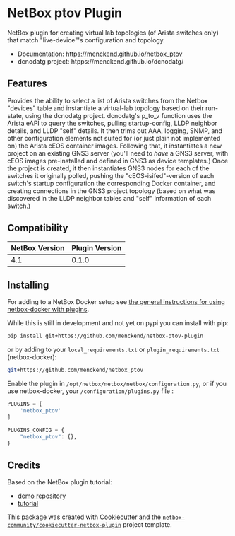 # NetBox ptov Plugin

NetBox plugin for creating virtual lab topologies (of Arista switches only) that match "live-device"'s configuration and topology.


* Documentation: https://menckend.github.io/netbox_ptov
* dcnodatg project: htpps://menckend.github.io/dcnodatg/

## Features

Provides the ability to select a list of Arista switches from the Netbox "devices" table and instantiate a virtual-lab topology based on their run-state, using the dcnodatg project.  dcnodatg's p_to_v function uses the Arista eAPI to query the switches, pulling startup-config, LLDP neighbor details, and LLDP "self" details.  It then trims out AAA, logging, SNMP,  and other configuration elements not suited for (or just plain not implemented on) the Arista cEOS container images.  Following that, it instantiates a new project on an existing GNS3 server (you'll need to *have* a GNS3 server, with cEOS images pre-installed and defined in GNS3 as device templates.)  Once the project is created, it then instantiates GNS3 nodes for each of the switches it originally polled, pushing the "cEOS-isifed"-version of each switch's startup configuration the corresponding Docker container, and creating connections in the GNS3 project topology (based on what was discovered in the LLDP neighbor tables and "self" information of each switch.)


## Compatibility

| NetBox Version | Plugin Version |
|----------------|----------------|
|     4.1        |      0.1.0     |

## Installing

For adding to a NetBox Docker setup see
[the general instructions for using netbox-docker with plugins](https://github.com/netbox-community/netbox-docker/wiki/Using-Netbox-Plugins).

While this is still in development and not yet on pypi you can install with pip:

```bash
pip install git+https://github.com/menckend/netbox-ptov-plugin
```

or by adding to your `local_requirements.txt` or `plugin_requirements.txt` (netbox-docker):

```bash
git+https://github.com/menckend/netbox_ptov
```

Enable the plugin in `/opt/netbox/netbox/netbox/configuration.py`,
 or if you use netbox-docker, your `/configuration/plugins.py` file :

```python
PLUGINS = [
    'netbox_ptov'
]

PLUGINS_CONFIG = {
    "netbox_ptov": {},
}
```

## Credits

Based on the NetBox plugin tutorial:

- [demo repository](https://github.com/netbox-community/netbox-plugin-demo)
- [tutorial](https://github.com/netbox-community/netbox-plugin-tutorial)

This package was created with [Cookiecutter](https://github.com/audreyr/cookiecutter) and the [`netbox-community/cookiecutter-netbox-plugin`](https://github.com/netbox-community/cookiecutter-netbox-plugin) project template.
